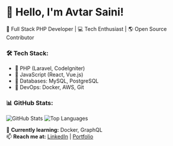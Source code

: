 # 👋 Hello, I'm Avtar Saini!
🚀 Full Stack PHP Developer | 💻 Tech Enthusiast | 🌎 Open Source Contributor

### 🛠 Tech Stack:
- 🔹 PHP (Laravel, CodeIgniter)
- 🔹 JavaScript (React, Vue.js)
- 🔹 Databases: MySQL, PostgreSQL
- 🔹 DevOps: Docker, AWS, Git

### 📊 GitHub Stats:
![GitHub Stats](https://github-readme-stats.vercel.app/api?username=your-username&show_icons=true&theme=dark)
![Top Languages](https://github-readme-stats.vercel.app/api/top-langs/?username=your-username&layout=compact&theme=dark)

🌱 **Currently learning:** Docker, GraphQL  
📫 **Reach me at:** [LinkedIn](your-link) | [Portfolio](your-website)  
